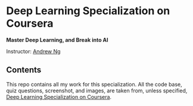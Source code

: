 # Deep Learning Specialization on Coursera

**Master Deep Learning, and Break into AI**

Instructor: [Andrew Ng](http://www.andrewng.org/)

## Contents

This repo contains all my work for this specialization. All the code base, quiz questions, screenshot, and images, are taken from, unless specified, [Deep Learning Specialization on Coursera](https://www.coursera.org/specializations/deep-learning).
